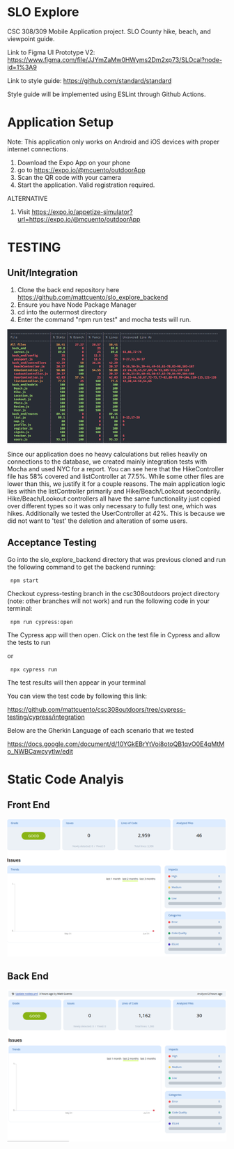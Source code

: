 # SLO Explore
CSC 308/309 Mobile Application project. SLO County hike, beach, and viewpoint guide.

Link to Figma UI Prototype V2: https://www.figma.com/file/JJYmZaMw0HWyms2Dm2xp73/SLOcal?node-id=1%3A9

Link to style guide: https://github.com/standard/standard

Style guide will be implemented using ESLint through Github Actions.

# Application Setup

Note: This application only works on Android and iOS devices with proper internet connections.

1) Download the Expo App on your phone
2) go to https://expo.io/@mcuento/outdoorApp
3) Scan the QR code with your camera
4) Start the application. Valid registration required.

ALTERNATIVE

1) Visit https://expo.io/appetize-simulator?url=https://expo.io/@mcuento/outdoorApp

# TESTING

## Unit/Integration

1) Clone the back end repository here https://github.com/mattcuento/slo_explore_backend
2) Ensure you have Node Package Manager
3) cd into the outermost directory
4) Enter the command "npm run test" and mocha tests will run.

![Integration Tests](/controllers.png)

Since our application does no heavy calculations but relies heavily on connections to the database, we created mainly integration tests with Mocha and used NYC for a report. You can see here that the HikeController file has 58% covered and listController at 77.5%. While some other files are lower than this, we justify it for a couple reasons. The main application logic lies within the listController primarily and Hike/Beach/Lookout secondarily. Hike/Beach/Lookout controllers all have the same functionality just copied over different types so it was only necessary to fully test one, which was hikes. Additionally we tested the UserController at 42%. This is because we did not want to 'test' the deletion and alteration of some users.

## Acceptance Testing

Go into the slo_explore_backend directory that was previous cloned and run the following command to get the backend running:

     npm start

Checkout cypress-testing branch in the csc308outdoors project directory (note: other branches will not work) and run the following code in your terminal:

     npm run cypress:open
     
  The Cypress app will then open. Click on the test file in Cypress and allow the tests to run
      
 or 
          
     npx cypress run
      
   The test results will then appear in your terminal

You can view the test code by following this link:
     
https://github.com/mattcuento/csc308outdoors/tree/cypress-testing/cypress/integration

Below are the Gherkin Language of each scenario that we tested

https://docs.google.com/document/d/10YGkEBrYtVoi8otoQB1qvO0E4qMtMo_NWBCawcyytlw/edit


# Static Code Analyis

## Front End

![Front Static Report](/frontend.png)

## Back End

![Back Static Report](/back.png)
